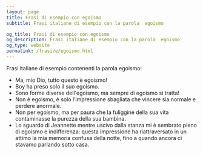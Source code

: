 ```yaml
---
layout: page
title: Frasi di esempio con egoismo 
subtitle: Frasi italiane di esempio con la parola  egoismo

og_title: Frasi di esempio con egoismo 
og_description: Frasi italiane di esempio con la parola  egoismo
og_type: website
permalink: /frasi/e/egoismo.html
---
```


Frasi italiane di esempio contenenti la parola egoismo:


- Ma, mio Dio, tutto questo è egoismo!
- Boy ha preso solo il suo egoismo.
- Sono forme diverse dell'egoismo, ma sempre di egoismo si tratta!
- Non è egoismo, è solo l’impressione sbagliata che vincere sia normale e perdere anormale.
- Non per egoismo, ma per paura che la fuliggine della sua vita contaminasse la purezza della sua bambina.
- Lo sguardo di Jeannette mentre uscivo dalla stanza mi è sembrato pieno di egoismo e indifferenza: questa impressione ha riattraversato in un attimo la mia memoria confusa della notte, fino a quando ancora ci stavamo parlando sotto casa.
